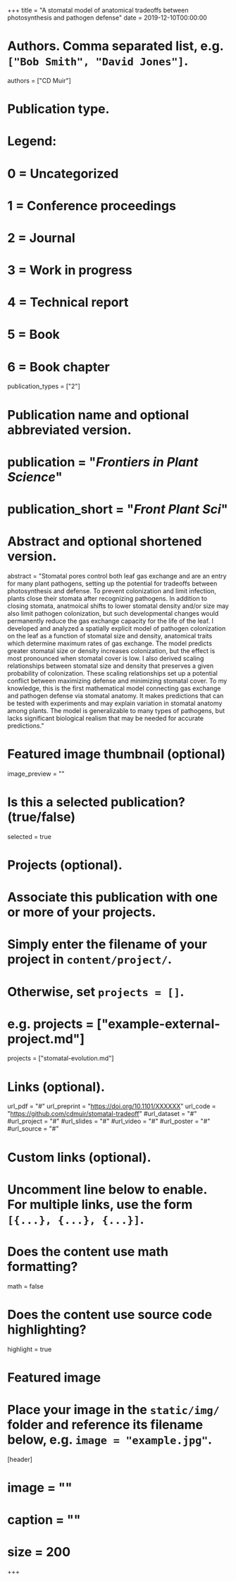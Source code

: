 +++
title = "A stomatal model of anatomical tradeoffs between photosynthesis and pathogen defense"
date = 2019-12-10T00:00:00

# Authors. Comma separated list, e.g. `["Bob Smith", "David Jones"]`.
authors = ["CD Muir"]

# Publication type.
# Legend:
# 0 = Uncategorized
# 1 = Conference proceedings
# 2 = Journal
# 3 = Work in progress
# 4 = Technical report
# 5 = Book
# 6 = Book chapter
publication_types = ["2"]

# Publication name and optional abbreviated version.
# publication = "*Frontiers in Plant Science*"
# publication_short = "*Front Plant Sci*"

# Abstract and optional shortened version.
abstract = "Stomatal pores control both leaf gas exchange and are an entry for many plant pathogens, setting up the potential for tradeoffs between photosynthesis and defense. To prevent colonization and limit infection, plants close their stomata after recognizing pathogens. In addition to closing stomata, anatmoical shifts to lower stomatal density and/or size may also limit pathogen colonization, but such developmental changes would permanently reduce the gas exchange capacity for the life of the leaf. I developed and analyzed a spatially explicit model of pathogen colonization on the leaf as a function of stomatal size and density, anatomical traits which determine maximum rates of gas exchange. The model predicts greater stomatal size or density increases colonization, but the effect is most pronounced when stomatal cover is low. I also derived scaling relationships between stomatal size and density that preserves a given probability of colonization. These scaling relationships set up a potential conflict between maximizing defense and minimizing stomatal cover. To my knowledge, this is the first mathematical model connecting gas exchange and pathogen defense via stomatal anatomy. It makes predictions that can be tested with experiments and may explain variation in stomatal anatomy among plants. The model is generalizable to many types of pathogens, but lacks significant biological realism that may be needed for accurate predictions."

# Featured image thumbnail (optional)
image_preview = ""

# Is this a selected publication? (true/false)
selected = true

# Projects (optional).
#   Associate this publication with one or more of your projects.
#   Simply enter the filename of your project in `content/project/`.
#   Otherwise, set `projects = []`.
#   e.g. projects = ["example-external-project.md"]
projects = ["stomatal-evolution.md"]

# Links (optional).
url_pdf = "#"
url_preprint = "https://doi.org/10.1101/XXXXXX"
url_code = "https://github.com/cdmuir/stomatal-tradeoff"
#url_dataset = "#"
#url_project = "#"
#url_slides = "#"
#url_video = "#"
#url_poster = "#"
#url_source = "#"

# Custom links (optional).
#   Uncomment line below to enable. For multiple links, use the form `[{...}, {...}, {...}]`.

# Does the content use math formatting?
math = false

# Does the content use source code highlighting?
highlight = true

# Featured image
# Place your image in the `static/img/` folder and reference its filename below, e.g. `image = "example.jpg"`.
[header]
# image = ""
# caption = ""
# size = 200
+++
